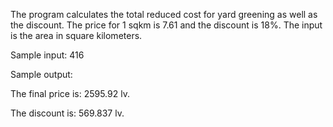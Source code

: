 The program calculates the total reduced cost for yard greening as well as the discount. 
The price for 1 sqkm is 7.61 and the discount is 18%.
The input is the area in square kilometers.

Sample input: 416

Sample output: 

The final price is: 2595.92 lv.

The discount is: 569.837 lv.
